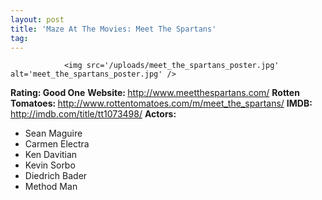 ```yaml
---
layout: post
title: 'Maze At The Movies: Meet The Spartans'
tag: 
---
```



                <img src='/uploads/meet_the_spartans_poster.jpg' alt='meet_the_spartans_poster.jpg' />
<p><strong>Rating: Good One</strong>
<strong>Website: </strong><a href="http://www.meetthespartans.com/"><a href="http://www.meetthespartans.com/">http://www.meetthespartans.com/</a></a>
<strong>Rotten Tomatoes: </strong><a href="http://www.rottentomatoes.com/m/meet_the_spartans/"><a href="http://www.rottentomatoes.com/m/meet_the_spartans/">http://www.rottentomatoes.com/m/meet_the_spartans/</a></a>
<strong>IMDB: </strong><a href="http://imdb.com/title/tt1073498/"><a href="http://imdb.com/title/tt1073498/">http://imdb.com/title/tt1073498/</a></a>
<strong>Actors: </strong></p>
<ul>
<li>Sean Maguire</li>
<li>Carmen Electra</li>
<li>Ken Davitian</li>
<li>Kevin Sorbo</li>
<li>Diedrich Bader</li>
<li>Method Man</li>
</ul>
            
